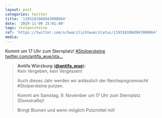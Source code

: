 ```yaml
---
layout: post
categories: twitter
title: '1193181868943908864'
date: '2019-11-09 15:01:40'
tags: stolpersteine
ref: 'https://twitter.com/schwarzlichtwue/status/1193181868943908864'
media:
---
```

Kommt um 17 Uhr zum Sternplatz! [#Stolpersteine](/t/stolpersteine) [twitter.com/antifa_wue/sta…](https://twitter.com/antifa_wue/status/1192041580493971456) 


> <b>Antifa Würzburg ([@antifa_wue](https://twitter.com/antifa_wue)):</b>  
>Kein Vergeben, kein Vergessen!  
>  
>  
>  
>Auch dieses Jahr werden wir anlässlich der Reichspogromnacht #Stolpersteine putzen.  
>  
>  
>  
>Kommt am Samstag, 9. November um 17 Uhr zum Sternplatz (Domstraße)!  
>  
>Bringt Blumen und wenn möglich Putzmittel mit!    
>  
>  

